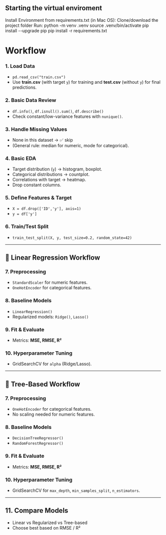 ## Starting the virtual enviroment

Install Environment from requirements.txt (in Mac OS):
Clone/download the project folder
Run:
python -m venv .venv
source .venv/bin/activate
pip install --upgrade pip
pip install -r requirements.txt

# Workflow

### 1. Load Data

- `pd.read_csv("train.csv")`
- Use **train.csv** (with target `y`) for training and **test.csv** (without `y`) for final predictions.

### 2. Basic Data Review

- `df.info()`, `df.isnull().sum()`, `df.describe()`
- Check constant/low-variance features with `nunique()`.

### 3. Handle Missing Values

- None in this dataset → ✅ skip
- (General rule: median for numeric, mode for categorical).

### 4. Basic EDA

- Target distribution (`y`) → histogram, boxplot.
- Categorical distributions → countplot.
- Correlations with target → heatmap.
- Drop constant columns.

### 5. Define Features & Target

- `X = df.drop(['ID','y'], axis=1)`
- `y = df['y']`

### 6. Train/Test Split

- `train_test_split(X, y, test_size=0.2, random_state=42)`

---

## 🔹 Linear Regression Workflow

### 7. Preprocessing

- `StandardScaler` for numeric features.
- `OneHotEncoder` for categorical features.

### 8. Baseline Models

- `LinearRegression()`
- Regularized models: `Ridge()`, `Lasso()`

### 9. Fit & Evaluate

- Metrics: **MSE, RMSE, R²**

### 10. Hyperparameter Tuning

- GridSearchCV for `alpha` (Ridge/Lasso).

---

## 🔹 Tree-Based Workflow

### 7. Preprocessing

- `OneHotEncoder` for categorical features.
- No scaling needed for numeric features.

### 8. Baseline Models

- `DecisionTreeRegressor()`
- `RandomForestRegressor()`

### 9. Fit & Evaluate

- Metrics: **MSE, RMSE, R²**

### 10. Hyperparameter Tuning

- GridSearchCV for `max_depth`, `min_samples_split`, `n_estimators`.

---

## 11. Compare Models

- Linear vs Regularized vs Tree-based
- Choose best based on RMSE / R²
